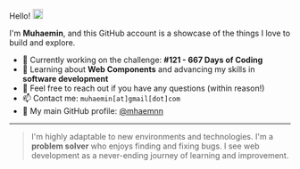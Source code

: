 Hello! <img src="https://media.giphy.com/media/hvRJCLFzcasrR4ia7z/giphy.gif" width="18px">

I'm **Muhaemin**, and this GitHub account is a showcase of the things I love to build and explore.

- 🔭 Currently working on the challenge: **#121 - 667 Days of Coding**
- 🌱 Learning about **Web Components** and advancing my skills in **software development**
- 💬 Feel free to reach out if you have any questions (within reason!)
- 📫 Contact me: `muhaemin[at]gmail[dot]com`
- 🎁 My main GitHub profile: [@mhaemnn](https://github.com/mhaemnn)

---

> I'm highly adaptable to new environments and technologies. I'm a **problem solver** who enjoys finding and fixing bugs. I see web development as a never-ending journey of learning and improvement.
